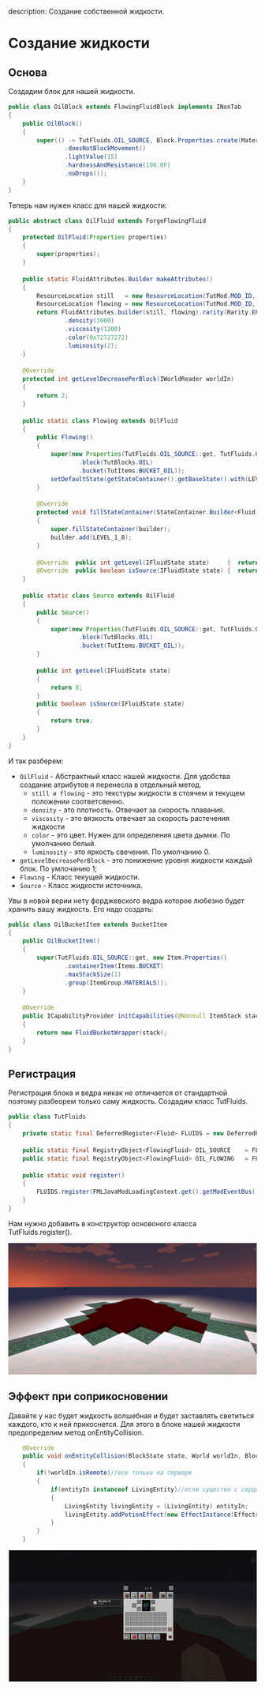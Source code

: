 description: Создание собственной жидкости.

# Создание жидкости

## Основа

Создадим блок для нашей жидкости.

```java
public class OilBlock extends FlowingFluidBlock implements INonTab
{
    public OilBlock() 
    {
        super(() -> TutFluids.OIL_SOURCE, Block.Properties.create(Material.WATER)
                .doesNotBlockMovement()
                .lightValue(15)
                .hardnessAndResistance(100.0F)
                .noDrops());
    }
}
```
Теперь нам нужен класс для нашей жидкости:
```java
public abstract class OilFluid extends ForgeFlowingFluid
{
    protected OilFluid(Properties properties)
    {
        super(properties);
    }

    public static FluidAttributes.Builder makeAttributes()
    {
        ResourceLocation still   = new ResourceLocation(TutMod.MOD_ID, "fluid/oil_still");
        ResourceLocation flowing = new ResourceLocation(TutMod.MOD_ID, "fluid/oil_flow");
        return FluidAttributes.builder(still, flowing).rarity(Rarity.EPIC)
                .density(3000)
                .viscosity(1200)
                .color(0x72727272)
                .luminosity(2);
    }

    @Override
    protected int getLevelDecreasePerBlock(IWorldReader worldIn)
    {
        return 2;
    }

    public static class Flowing extends OilFluid
    {
        public Flowing()
        {
            super(new Properties(TutFluids.OIL_SOURCE::get, TutFluids.OIL_FLOWING::get, makeAttributes())
                    .block(TutBlocks.OIL)
                    .bucket(TutItems.BUCKET_OIL));
            setDefaultState(getStateContainer().getBaseState().with(LEVEL_1_8, 7));
        }

        @Override
        protected void fillStateContainer(StateContainer.Builder<Fluid, IFluidState> builder)
        {
            super.fillStateContainer(builder);
            builder.add(LEVEL_1_8);
        }

        @Override  public int getLevel(IFluidState state)     {  return state.get(LEVEL_1_8); }
        @Override  public boolean isSource(IFluidState state) {  return false;   }
    }

    public static class Source extends OilFluid
    {
        public Source()
        {
            super(new Properties(TutFluids.OIL_SOURCE::get, TutFluids.OIL_FLOWING::get, makeAttributes())
                    .block(TutBlocks.OIL)
                    .bucket(TutItems.BUCKET_OIL));
        }

        public int getLevel(IFluidState state)
        {
            return 8;
        }
        public boolean isSource(IFluidState state)
        {
            return true;
        }
    }
}
```
И так разберем:
* `OilFluid` - Абстрактный класс нашей жидкости. Для удобства создание атрибутов я перенесла в отдельный метод.
    * `still и flowing` - это текстуры жидкости в стоячем и текущем положении соответсвенно.
    * `density` - это плотность. Отвечает за скорость плавания.
    * `viscosity` - это вязкость отвечает за скорость растечения жидкости
    * `color` - это цвет. Нужен для определения цвета дымки. По умолчанию белый.
    * `luminosity` - это яркость свечения. По умолчанию 0.
* `getLevelDecreasePerBlock` - это понижение уровня жидкости каждый блок. По умлочанию 1;
* `Flowing` - Класс текущей жидкости.
* `Source`  - Класс жидкости источника.

Увы в новой верии нету форджевского ведра которое любезно будет хранить вашу жидкость. Его надо создать:
```java
public class OilBucketItem extends BucketItem
{
    public OilBucketItem()
    {
        super(TutFluids.OIL_SOURCE::get, new Item.Properties()
                .containerItem(Items.BUCKET)
                .maxStackSize(1)
                .group(ItemGroup.MATERIALS));
    }

    @Override
    public ICapabilityProvider initCapabilities(@Nonnull ItemStack stack, @Nullable CompoundNBT nbt)
    {
        return new FluidBucketWrapper(stack);
    }
}
```
## Регистрация

Регистрация блока и ведра никак не отличается от стандартной поэтому разбеорем только саму жидкость.
Создадим класс TutFluids.

```java
public class TutFluids
{
    private static final DeferredRegister<Fluid> FLUIDS = new DeferredRegister<>(ForgeRegistries.FLUIDS, TutMod.MOD_ID);

    public static final RegistryObject<FlowingFluid> OIL_SOURCE    = FLUIDS.register("ideal", OilFluid.Source::new);
    public static final RegistryObject<FlowingFluid> OIL_FLOWING   = FLUIDS.register("oil",   OilFluid.Flowing::new);

    public static void register()
    {
        FLUIDS.register(FMLJavaModLoadingContext.get().getModEventBus());
    }
}
```

Нам нужно добавить в конструктор основоного класса TutFluids.register(). 

[![Жидкость на земле](images/fluid.png)](images/fluid.png)

## Эффект при соприкосновении

Давайте у нас будет жидкость волшебная и будет заставлять светиться каждого, кто к ней прикоснется. Для этого в блоке нашей жидкости предопределим метод onEntityCollision.

```java
    @Override
    public void onEntityCollision(BlockState state, World worldIn, BlockPos pos, Entity entityIn)
    {
        if(!worldIn.isRemote)//все только на сервере
        {
            if(entityIn instanceof LivingEntity)//если существо с сердечками.
            {
                LivingEntity livingEntity = (LivingEntity) entityIn;
                livingEntity.addPotionEffect(new EffectInstance(Effects.GLOWING, 1, 1));
            }
        }
    }
```

[![Светимость](images/glowing.png)](images/glowing.png)

